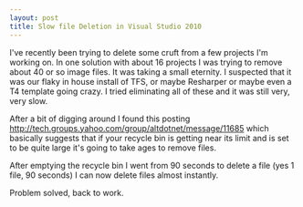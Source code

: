 ```yaml
---
layout: post
title: Slow file Deletion in Visual Studio 2010
---
```


I've recently been trying to delete some cruft from a few projects I'm working on. In one solution with about 16 projects I was trying to remove about 40 or so image files. It was taking a small eternity. I suspected that it was our flaky in house install of TFS, or maybe Resharper or maybe even a T4 template going crazy. I tried eliminating all of these and it was still very, very slow.

After a bit of digging around I found this posting <a href="http://tech.groups.yahoo.com/group/altdotnet/message/11685">http://tech.groups.yahoo.com/group/altdotnet/message/11685</a> which basically suggests that if your recycle bin is getting near its limit and is set to be quite large it's going to take ages to remove files.

After emptying the recycle bin I went from 90 seconds to delete a file (yes 1 file, 90 seconds) I can now delete files almost instantly.

Problem solved, back to work.